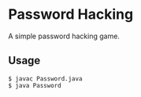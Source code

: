 # Password Hacking

A simple password hacking game.

## Usage

```
$ javac Password.java
$ java Password
```
